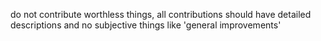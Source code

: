 do not contribute worthless things, all contributions should have detailed descriptions and no subjective things like 'general improvements'
